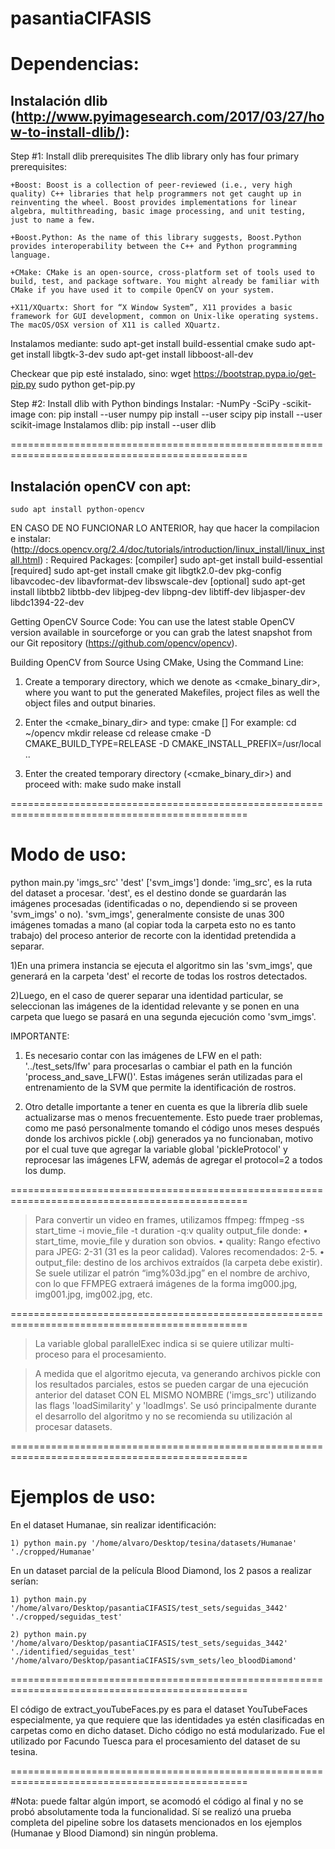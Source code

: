 # pasantiaCIFASIS

Dependencias:
=============

Instalación dlib (http://www.pyimagesearch.com/2017/03/27/how-to-install-dlib/):
-----------------

Step #1: Install dlib prerequisites
The dlib library only has four primary prerequisites:

    +Boost: Boost is a collection of peer-reviewed (i.e., very high quality) C++ libraries that help programmers not get caught up in reinventing the wheel. Boost provides implementations for linear algebra, multithreading, basic image processing, and unit testing, just to name a few.

    +Boost.Python: As the name of this library suggests, Boost.Python provides interoperability between the C++ and Python programming language.

    +CMake: CMake is an open-source, cross-platform set of tools used to build, test, and package software. You might already be familiar with CMake if you have used it to compile OpenCV on your system.

    +X11/XQuartx: Short for “X Window System”, X11 provides a basic framework for GUI development, common on Unix-like operating systems. The macOS/OSX version of X11 is called XQuartz.

Instalamos mediante:
    sudo apt-get install build-essential cmake
    sudo apt-get install libgtk-3-dev
    sudo apt-get install libboost-all-dev


Checkear que pip esté instalado, sino:
wget https://bootstrap.pypa.io/get-pip.py
sudo python get-pip.py

Step #2: Install dlib with Python bindings
Instalar:
    -NumPy
    -SciPy
    -scikit-image
con:
    pip install --user numpy
    pip install --user scipy
    pip install --user scikit-image
Instalamos dlib:
    pip install --user dlib

===============================================================================================

Instalación openCV con apt:
---------------------------
    sudo apt install python-opencv

EN CASO DE NO FUNCIONAR LO ANTERIOR, hay que hacer la compilacion e instalar:
(http://docs.opencv.org/2.4/doc/tutorials/introduction/linux_install/linux_install.html) :
Required Packages:
[compiler] sudo apt-get install build-essential
[required] sudo apt-get install cmake git libgtk2.0-dev pkg-config libavcodec-dev libavformat-dev libswscale-dev
[optional] sudo apt-get install libtbb2 libtbb-dev libjpeg-dev libpng-dev libtiff-dev libjasper-dev libdc1394-22-dev

Getting OpenCV Source Code:
You can use the latest stable OpenCV version available in sourceforge or you can grab the latest snapshot from our Git repository (https://github.com/opencv/opencv).

Building OpenCV from Source Using CMake, Using the Command Line:
1. Create a temporary directory, which we denote as <cmake_binary_dir>, where you want to put the generated Makefiles, project files as well the object files and output binaries.

2. Enter the <cmake_binary_dir> and type:
    cmake [<some optional parameters>] <path to the OpenCV source directory>
For example:
    cd ~/opencv
    mkdir release
    cd release
    cmake -D CMAKE_BUILD_TYPE=RELEASE -D CMAKE_INSTALL_PREFIX=/usr/local ..

3. Enter the created temporary directory (<cmake_binary_dir>) and proceed with:
    make
    sudo make install

===============================================================================================

Modo de uso:
============

python main.py 'imgs_src' 'dest' ['svm_imgs']
donde:
	'img_src', es la ruta del dataset a procesar.
	'dest', es el destino donde se guardarán las imágenes procesadas (identificadas o no, dependiendo si se proveen 'svm_imgs' o no).
	'svm_imgs', generalmente consiste de unas 300 imágenes tomadas a mano (al copiar toda la carpeta esto no es tanto trabajo) del proceso anterior de recorte con la identidad pretendida a separar.

1)En una primera instancia se ejecuta el algoritmo sin las 'svm_imgs', que generará en la carpeta 'dest' el recorte de todas los rostros detectados.

2)Luego, en el caso de querer separar una identidad particular, se seleccionan las imágenes de la identidad relevante y se ponen en una carpeta que luego se pasará en una segunda ejecución como 'svm_imgs'.

IMPORTANTE: 
1) Es necesario contar con las imágenes de LFW en el path: '../test_sets/lfw' para procesarlas o cambiar el path en la función 'process_and_save_LFW()'. Estas imágenes serán utilizadas para el entrenamiento de la SVM que permite la identificación de rostros.

2) Otro detalle importante a tener en cuenta es que la librería dlib suele actualizarse mas o menos frecuentemente. Esto puede traer problemas, como me pasó personalmente tomando el código unos meses después donde los archivos pickle (.obj) generados ya no funcionaban, motivo por el cual tuve que agregar la variable global 'pickleProtocol' y reprocesar las imágenes LFW, además de agregar el protocol=2 a todos los dump.

===============================================================================================

>Para convertir un video en frames, utilizamos ffmpeg: 
	ffmpeg -ss start_time -i movie_file -t duration -q:v quality output_file
	donde:
		• start_time, movie_file y duration son obvios.
		• quality: Rango efectivo para JPEG: 2-31 (31 es la peor calidad).
			Valores recomendados: 2-5.
		• output_file: destino de los archivos extraídos (la carpeta debe existir). 
			Se suele utilizar el patrón “img%03d.jpg” en el nombre de archivo, con lo que FFMPEG extraerá imágenes de la forma img000.jpg, img001.jpg, img002.jpg, etc.

===============================================================================================
>La variable global parallelExec indica si se quiere utilizar multi-proceso para el procesamiento.

>A medida que el algoritmo ejecuta, va generando archivos pickle con los resultados parciales, estos se pueden cargar de una ejecución anterior del dataset CON EL MISMO NOMBRE ('imgs_src') utilizando las flags 'loadSimilarity' y 'loadImgs'. Se usó principalmente durante el desarrollo del algoritmo y no se recomienda su utilización al procesar datasets. 

===============================================================================================

Ejemplos de uso:
================

En el dataset Humanae, sin realizar identificación:

    1) python main.py '/home/alvaro/Desktop/tesina/datasets/Humanae' './cropped/Humanae'


En un dataset parcial de la película Blood Diamond, los 2 pasos a realizar serían:

    1) python main.py '/home/alvaro/Desktop/pasantiaCIFASIS/test_sets/seguidas_3442' './cropped/seguidas_test'

    2) python main.py '/home/alvaro/Desktop/pasantiaCIFASIS/test_sets/seguidas_3442' './identified/seguidas_test' '/home/alvaro/Desktop/pasantiaCIFASIS/svm_sets/leo_bloodDiamond'

===============================================================================================

El código de extract_youTubeFaces.py es para el dataset YouTubeFaces especialmente, ya que requiere que las identidades ya estén clasificadas en carpetas como en dicho dataset. Dicho código no está modularizado. Fue el utilizado por Facundo Tuesca para el procesamiento del dataset de su tesina.

===============================================================================================

#Nota: puede faltar algún import, se acomodó el código al final y no se probó absolutamente toda la funcionalidad. Sí se realizó una prueba completa del pipeline sobre los datasets mencionados en los ejemplos (Humanae y Blood Diamond) sin ningún problema.
